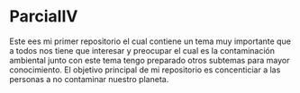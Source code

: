 # ParcialIV
Este ees mi primer repositorio el cual contiene un tema muy importante que a todos nos tiene que interesar y preocupar el cual es la contaminación ambiental junto con este tema tengo preparado otros subtemas para mayor conocimiento. El objetivo principal de mi repositorio es concenticiar a las personas a no contaminar nuestro planeta.
